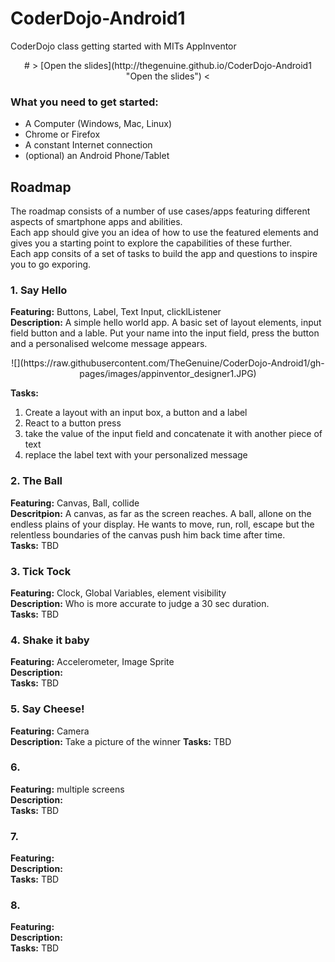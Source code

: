 # CoderDojo-Android1
CoderDojo class getting started with MITs AppInventor

<center>
# > [Open the slides](http://thegenuine.github.io/CoderDojo-Android1 "Open the slides") <
</center>

### What you need to get started:

- A Computer (Windows, Mac, Linux)
- Chrome or Firefox
- A constant Internet connection
- (optional) an Android Phone/Tablet

  
## Roadmap
The roadmap consists of a number of use cases/apps featuring different aspects of smartphone apps and abilities.  
Each app should give you an idea of how to use the featured elements and gives you a starting point to explore the capabilities of these further.  
Each app consits of a set of tasks to build the app and questions to inspire you to go exporing.
 
### 1. Say Hello
**Featuring:** Buttons, Label, Text Input, clicklListener  
**Description:** A simple hello world app. A basic set of layout elements, input field button and a lable. Put your name into the input field, press the button and a personalised welcome message appears.  

<center>
 ![](https://raw.githubusercontent.com/TheGenuine/CoderDojo-Android1/gh-pages/images/appinventor_designer1.JPG)
</center>

**Tasks:**  
1. Create a layout with an input box, a button and a label  
2. React to a button press  
3. take the value of the input field and concatenate it with another piece of text  
4. replace the label text with your personalized message


### 2. The Ball
**Featuring:** Canvas, Ball, collide  
**Descritpion:** A canvas, as far as the screen reaches. A ball, allone on the endless plains of your display. He wants to move, run, roll, escape but the relentless boundaries of the canvas push him back time after time.  
**Tasks:**
TBD

### 3. Tick Tock
**Featuring:** Clock, Global Variables, element visibility  
**Description:** Who is more accurate to judge a 30 sec duration.  
**Tasks:**
TBD

### 4. Shake it baby
**Featuring:** Accelerometer, Image Sprite  
**Description:**  
**Tasks:**
TBD

### 5. Say Cheese!
**Featuring:** Camera   
**Description:** Take a picture of the winner 
**Tasks:**
TBD

### 6. 
**Featuring:** multiple screens   
**Description:**  
**Tasks:**
TBD

### 7. 
**Featuring:**    
**Description:**  
**Tasks:**
TBD

### 8. 
**Featuring:**    
**Description:**  
**Tasks:**
TBD